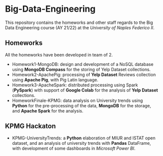 # Big-Data-Engineering

This repository contains the homeworks and other staff regards to the Big Data Engineering course (AY 21/22) at the *University of Naples Federico II*.
## Homeworks
All the homeworks have been developed in team of 2.
- Homework1-MongoDB: design and development of a NoSQL database using **MongoDB Compass** for the storing of Yelp Dataset collections.
- Homework2-ApachePig: processing of **Yelp Dataset** Reviews collection using **Apache Pig**, with Pig Latin language.
- Homework3-ApacheSpark: distributed processing using Spark (**PySpark**) with support of **Google Colab** for the analysis of **Yelp Dataset** collections.
- HomeworkFinale-KPMG: data analysis on University trends using **Python** for the pre-processing of the data, **MongoDB** for the storage, and **Apache Spark** for the analysis.
## KPMG Hackaton
- KPMG-UniversityTrends: a **Python** elaboration of MIUR and ISTAT open dataset, and an analysis of university trends with **Pandas** DataFrame, with development of some dashboards in *Microsoft Power BI*.
